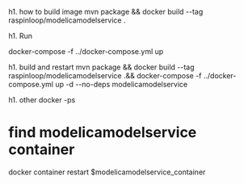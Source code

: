  h1. how to build image
 mvn package && docker build --tag raspinloop/modelicamodelservice .
 
 h1. Run

 docker-compose -f ../docker-compose.yml up
 
 h1. build and restart
 mvn package && docker build --tag raspinloop/modelicamodelservice .&& docker-compose -f ../docker-compose.yml up -d --no-deps modelicamodelservice
 
 h1. other
 docker -ps 
 # find modelicamodelservice container 
 docker container restart $modelicamodelservice_container
 
